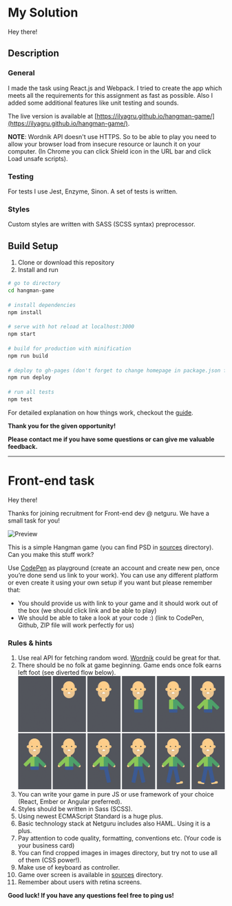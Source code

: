# My Solution

Hey there!

## Description

### General

I made the task using React.js and Webpack.
I tried to create the app which meets all the requirements for this assignment as fast as possible.
Also I added some additional features like unit testing and sounds.

The live version is available at [https://ilyagru.github.io/hangman-game/](https://ilyagru.github.io/hangman-game/).

**NOTE**: Wordnik API doesn't use HTTPS. So to be able to play you need to allow your browser load from insecure resource or launch it on your computer. (In Chrome you can click Shield icon in the URL bar and click Load unsafe scripts).

### Testing

For tests I use Jest, Enzyme, Sinon.
A set of tests is written.

### Styles

Custom styles are written with SASS (SCSS syntax) preprocessor.

## Build Setup

1. Clone or download this repository
2. Install and run

``` bash
# go to directory
cd hangman-game

# install dependencies
npm install

# serve with hot reload at localhost:3000
npm start

# build for production with minification
npm run build

# deploy to gh-pages (don't forget to change homepage in package.json file)
npm run deploy

# run all tests
npm test
```

For detailed explanation on how things work, checkout the [guide](https://github.com/facebookincubator/create-react-app).

**Thank you for the given opportunity!**

**Please contact me if you have some questions or can give me valuable feedback.**


---

# Front-end task

Hey there!

Thanks for joining recruitment for Front-end dev @ netguru. We have a small task for you!

![Preview](https://raw.githubusercontent.com/netguru/frontend-recruitment-task/master/sources/hangman.png)

This is a simple Hangman game (you can find PSD in [sources](https://github.com/netguru/frontend-recruitment-task/tree/master/sources) directory). Can you make this stuff work?

Use [CodePen](http://codepen.io/) as playground (create an account and create new pen, once you’re done send us link to your work). You can use any different platform or even create it using your own setup if you want but please remember that:
+ You should provide us with link to your game and it should work out of the box (we should click link and be able to play)
+ We should be able to take a look at your code :) (link to CodePen, Github, ZIP file will work perfectly for us)

### Rules & hints
1. Use real API for fetching random word. [Wordnik](http://developer.wordnik.com/docs.html#!/words) could be great for that.
2. There should be no folk at game beginning. Game ends once folk earns left foot (see diverted flow below).
![Flow](https://raw.githubusercontent.com/netguru/frontend-recruitment-task/master/imgs/flow.png)
3. You can write your game in pure JS or use framework of your choice (React, Ember or Angular preferred).
4. Styles should be written in Sass (SCSS).
5. Using newest ECMAScript Standard is a huge plus.
6. Basic technology stack at Netguru includes also HAML. Using it is a plus.
7. Pay attention to code quality, formatting, conventions etc. (Your code is your business card)
8. You can find cropped images in images directory, but try not to use all of them (CSS power!).
9. Make use of keyboard as controller.
10. Game over screen is available in [sources](https://github.com/netguru/frontend-recruitment-task/tree/master/sources) directory.
11. Remember about users with retina screens.

**Good luck! If you have any questions feel free to ping us!**
